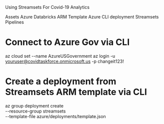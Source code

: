Using Streamsets For Covid-19 Analytics

Assets
Azure Databricks ARM Template
Azure CLI deployment
Streamsets Pipelines



# Connect to Azure Gov via CLI
az cloud set --name AzureUSGovernment
az login -u youruser@covidtaskforce.onmicrosoft.us -p changeit123!

# Create a deployment from Streamsets ARM template via CLI
az group deployment create \
    --resource-group streamsets \
    --template-file azure/deployments/template.json

